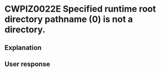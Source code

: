 # CWPIZ0022E Specified runtime root directory pathname (0) is not a directory.

## Explanation

## User response